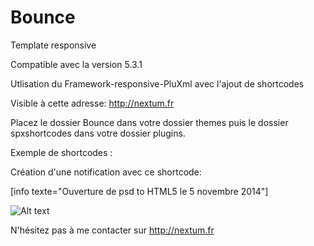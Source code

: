 Bounce
=========
Template responsive 

Compatible avec la version 5.3.1


Utlisation du Framework-responsive-PluXml avec l'ajout de shortcodes

Visible à cette adresse: http://nextum.fr

Placez le dossier Bounce dans votre dossier themes puis le dossier spxshortcodes dans votre dossier plugins.

Exemple de shortcodes :


Création d'une notification avec ce shortcode:

[info  texte="Ouverture de psd to HTML5 le 5 novembre 2014"]



![Alt text](http://nextum.fr/bounce.jpg)


N'hésitez pas à me contacter sur http://nextum.fr
